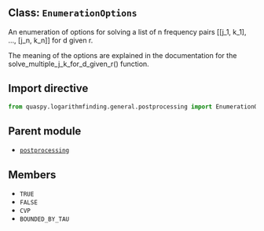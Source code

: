 ## Class: <code>EnumerationOptions</code>
An enumeration of options for solving a list of n frequency pairs [[j_1, k_1], ..., [j_n, k_n]] for d given r.

The meaning of the options are explained in the documentation for the solve_multiple_j_k_for_d_given_r() function.

## Import directive
```python
from quaspy.logarithmfinding.general.postprocessing import EnumerationOptions
```

## Parent module
- [<code>postprocessing</code>](README.md)

## Members
- <code>TRUE</code>
- <code>FALSE</code>
- <code>CVP</code>
- <code>BOUNDED_BY_TAU</code>

